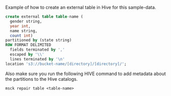 Example of how to create an external table in Hive for this sample-data. 


```sql
create external table table-name (
  gender string,
  year int,
  name string,
  count int)
partitioned by (state string)
ROW FORMAT DELIMITED
  fields terminated by ','
  escaped by '\\'
  lines terminated by '\n'
location 's3://bucket-name/[directory]/[directory]/';
```

Also make sure you run the following HIVE command to add metadata about the partitions to the Hive catalogs.

```
msck repair table <table-name>
```
